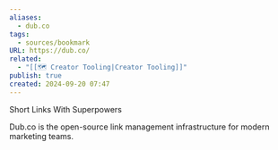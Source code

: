 ```yaml
---
aliases:
  - dub.co
tags:
  - sources/bookmark
URL: https://dub.co/
related:
  - "[[🗺️ Creator Tooling|Creator Tooling]]"
publish: true
created: 2024-09-20 07:47
---
```


Short Links With Superpowers

Dub.co is the open-source link management infrastructure for modern marketing teams.